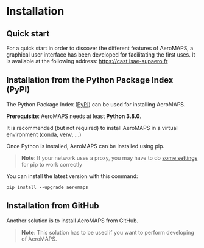 # Installation

## Quick start

For a quick start in order to discover the different features of AeroMAPS,
a graphical user interface has been developed for facilitating the first uses.
It is available at the following address: https://cast.isae-supaero.fr


## Installation from the Python Package Index (PyPI)

The Python Package Index ([PyPI](https://pypi.org/)) can be used for installing AeroMAPS.

**Prerequisite**: AeroMAPS needs at least **Python 3.8.0**.

It is recommended (but not required) to install AeroMAPS in a virtual
environment ([conda](https://docs.conda.io/en/latest/),
[venv](https://docs.python.org/3.7/library/venv.html), ...)

Once Python is installed, AeroMAPS can be installed using pip.

> **Note**: If your network uses a proxy, you may have to do [some
> settings](https://pip.pypa.io/en/stable/user_guide/#using-a-proxy-server)
> for pip to work correctly

You can install the latest version with this command:

```
pip install --upgrade aeromaps
```


## Installation from GitHub

Another solution is to install AeroMAPS from GitHub.

> **Note**: This solution has to be used if you want to perform developing of AeroMAPS.